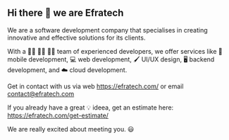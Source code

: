 ## Hi there 👋 we are Efratech

We are a software development company that specialises in creating innovative and effective solutions for its clients.

With a 👨‍💻 👨‍💻 👨‍💻 team of experienced developers, we offer services like 📱 mobile development, 💻 web development,  🖌️ UI/UX design, 🖥️ backend development, and ☁️ cloud development.

Get in contact with us via web https://efratech.com/ or email contact@efratech.com

If you already have a great 💡 ideea, get an estimate here: https://efratech.com/get-estimate/

We are really excited about meeting you. 😃
